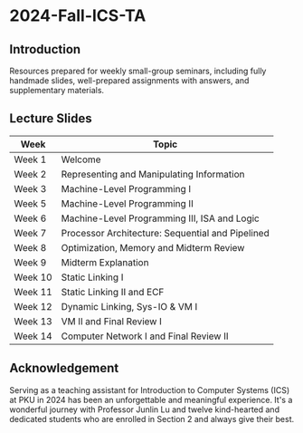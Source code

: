 # 2024-Fall-ICS-TA
## Introduction
Resources prepared for weekly small-group seminars, including fully handmade slides, well-prepared assignments with answers, and supplementary materials.

## Lecture Slides
| Week   | Topic                                  |
|--------|----------------------------------------|
| Week 1 | Welcome                                |
| Week 2 | Representing and Manipulating Information |
| Week 3 | Machine-Level Programming I            |
| Week 5 | Machine-Level Programming II           |
| Week 6 | Machine-Level Programming III, ISA and Logic |
| Week 7 | Processor Architecture: Sequential and Pipelined |
| Week 8 | Optimization, Memory and Midterm Review |
| Week 9 | Midterm Explanation                    |
| Week 10| Static Linking I                       |
| Week 11| Static Linking II and ECF              |
| Week 12| Dynamic Linking, Sys-IO & VM I         |
| Week 13| VM II and Final Review I              |
| Week 14| Computer Network I and Final Review II  |

## Acknowledgement
Serving as a teaching assistant for Introduction to Computer Systems (ICS) at PKU in 2024 has been an unforgettable and meaningful experience. It's a wonderful journey with Professor Junlin Lu and twelve kind-hearted and dedicated students who are enrolled in Section 2 and always give their best.
